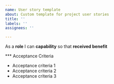 ```yaml
---
name: User story template
about: Custom template for project user stories
title: ''
labels: ''
assignees: ''

---
```


As a **role** I can **capability** so that **received benefit**


*** Acceptance Criteria

- Acceptance criteria 1
- Acceptance criteria 2
- Acceptance criteria 3
